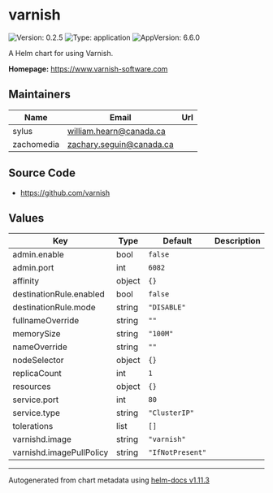 # varnish

![Version: 0.2.5](https://img.shields.io/badge/Version-0.2.5-informational?style=flat-square) ![Type: application](https://img.shields.io/badge/Type-application-informational?style=flat-square) ![AppVersion: 6.6.0](https://img.shields.io/badge/AppVersion-6.6.0-informational?style=flat-square)

A Helm chart for using Varnish.

**Homepage:** <https://www.varnish-software.com>

## Maintainers

| Name | Email | Url |
| ---- | ------ | --- |
| sylus | <william.hearn@canada.ca> |  |
| zachomedia | <zachary.seguin@canada.ca> |  |

## Source Code

* <https://github.com/varnish>

## Values

| Key | Type | Default | Description |
|-----|------|---------|-------------|
| admin.enable | bool | `false` |  |
| admin.port | int | `6082` |  |
| affinity | object | `{}` |  |
| destinationRule.enabled | bool | `false` |  |
| destinationRule.mode | string | `"DISABLE"` |  |
| fullnameOverride | string | `""` |  |
| memorySize | string | `"100M"` |  |
| nameOverride | string | `""` |  |
| nodeSelector | object | `{}` |  |
| replicaCount | int | `1` |  |
| resources | object | `{}` |  |
| service.port | int | `80` |  |
| service.type | string | `"ClusterIP"` |  |
| tolerations | list | `[]` |  |
| varnishd.image | string | `"varnish"` |  |
| varnishd.imagePullPolicy | string | `"IfNotPresent"` |  |

----------------------------------------------
Autogenerated from chart metadata using [helm-docs v1.11.3](https://github.com/norwoodj/helm-docs/releases/v1.11.3)
